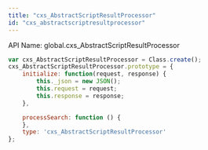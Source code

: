 ```yaml
---
title: "cxs_AbstractScriptResultProcessor"
id: "cxs_abstractscriptresultprocessor"
---
```


API Name: global.cxs_AbstractScriptResultProcessor

```js
var cxs_AbstractScriptResultProcessor = Class.create();
cxs_AbstractScriptResultProcessor.prototype = {
    initialize: function(request, response) {
		this._json = new JSON();
		this.request = request;
		this.response = response;
    },

	processSearch: function () {
	},
    type: 'cxs_AbstractScriptResultProcessor'
};
```